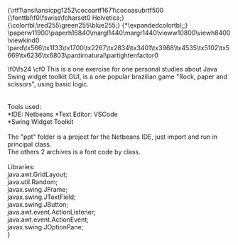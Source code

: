 {\rtf1\ansi\ansicpg1252\cocoartf1671\cocoasubrtf500
{\fonttbl\f0\fswiss\fcharset0 Helvetica;}
{\colortbl;\red255\green255\blue255;}
{\*\expandedcolortbl;;}
\paperw11900\paperh16840\margl1440\margr1440\vieww10800\viewh8400\viewkind0
\pard\tx566\tx1133\tx1700\tx2267\tx2834\tx3401\tx3968\tx4535\tx5102\tx5669\tx6236\tx6803\pardirnatural\partightenfactor0

\f0\fs24 \cf0 This is a one exercise for one personal studies about Java Swing  widget toolkit GUI, is a one popular brazilian game "Rock, paper and scissors", using basic logic.\
\
\
Tools used:\
*IDE: Netbeans *Text Editor: VSCode\
*Swing Widget Toolkit\
\
The "ppt" folder is a project for the Netbeans IDE, just import and run in principal class.\
The others 2 archives is a font code by class.\
\
Libraries:\
java.awt.GridLayout;\
java.util.Random;\
javax.swing.JFrame;\
javax.swing.JTextField;\
javax.swing.JButton;\
java.awt.event.ActionListener;\
java.awt.event.ActionEvent;\
javax.swing.JOptionPane;\
}